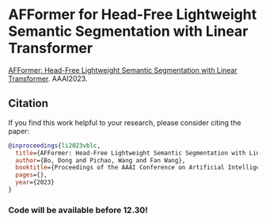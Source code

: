 # AFFormer for Head-Free Lightweight Semantic Segmentation with Linear Transformer

[AFFormer: Head-Free Lightweight Semantic Segmentation with Linear Transformer](https://arxiv.org/abs/xxxx). AAAI2023.

## Citation

If you find this work helpful to your research, please consider citing the paper:

```bibtex
@inproceedings{li2023vblc,
  title={AFFormer: Head-Free Lightweight Semantic Segmentation with Linear Transformer},
  author={Bo, Dong and Pichao, Wang and Fan Wang},
  booktitle={Proceedings of the AAAI Conference on Artificial Intelligence},
  pages={},
  year={2023}
}
```
### Code will be available before 12.30!
